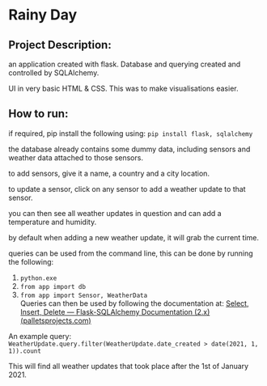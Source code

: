 

# Rainy Day

## Project Description:
an application created with flask. Database and querying created and controlled by SQLAlchemy.

UI in very basic HTML & CSS. This was to make visualisations easier.

## How to run:
if required, pip install the following using:
```pip install flask, sqlalchemy ```

the database already contains some dummy data, including sensors and weather data attached to those sensors. 

to add sensors, give it a name, a country and a city location. 

to update a sensor, click on any sensor to add a weather update to that sensor.

you can then see all weather updates in question and can add a temperature and humidity.

by default when adding a new weather update, it will grab the current time.

queries can be used from the command line, this can be done by running the following:
1. ```python.exe ```<br>
2. ```from app import db ```<br>
3. ```from app import Sensor, WeatherData```<br>
Queries can then be used by following the documentation at: 
[Select, Insert, Delete — Flask-SQLAlchemy Documentation (2.x) (palletsprojects.com)](https://flask-sqlalchemy.palletsprojects.com/en/2.x/queries/#querying-records)

An example query:
````WeatherUpdate.query.filter(WeatherUpdate.date_created > date(2021, 1, 1)).count````

This will find all weather updates that took place after the 1st of January 2021. 
